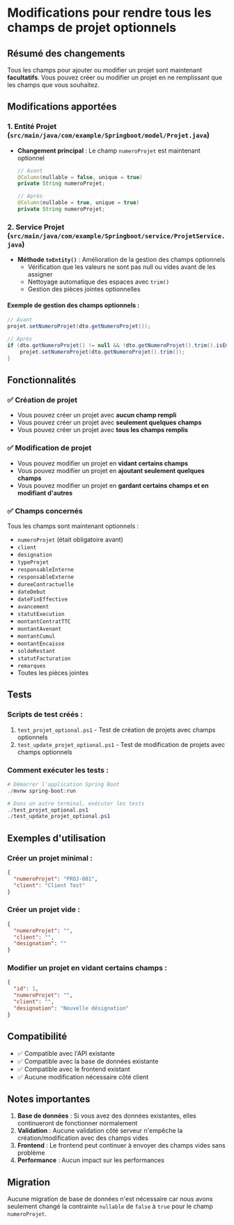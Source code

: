 # Modifications pour rendre tous les champs de projet optionnels

## Résumé des changements

Tous les champs pour ajouter ou modifier un projet sont maintenant **facultatifs**. Vous pouvez créer ou modifier un projet en ne remplissant que les champs que vous souhaitez.

## Modifications apportées

### 1. Entité Projet (`src/main/java/com/example/Springboot/model/Projet.java`)

- **Changement principal** : Le champ `numeroProjet` est maintenant optionnel
  ```java
  // Avant
  @Column(nullable = false, unique = true)
  private String numeroProjet;
  
  // Après
  @Column(nullable = true, unique = true)
  private String numeroProjet;
  ```

### 2. Service Projet (`src/main/java/com/example/Springboot/service/ProjetService.java`)

- **Méthode `toEntity()`** : Amélioration de la gestion des champs optionnels
  - Vérification que les valeurs ne sont pas null ou vides avant de les assigner
  - Nettoyage automatique des espaces avec `trim()`
  - Gestion des pièces jointes optionnelles

#### Exemple de gestion des champs optionnels :
```java
// Avant
projet.setNumeroProjet(dto.getNumeroProjet());

// Après
if (dto.getNumeroProjet() != null && !dto.getNumeroProjet().trim().isEmpty()) {
    projet.setNumeroProjet(dto.getNumeroProjet().trim());
}
```

## Fonctionnalités

### ✅ Création de projet
- Vous pouvez créer un projet avec **aucun champ rempli**
- Vous pouvez créer un projet avec **seulement quelques champs**
- Vous pouvez créer un projet avec **tous les champs remplis**

### ✅ Modification de projet
- Vous pouvez modifier un projet en **vidant certains champs**
- Vous pouvez modifier un projet en **ajoutant seulement quelques champs**
- Vous pouvez modifier un projet en **gardant certains champs et en modifiant d'autres**

### ✅ Champs concernés
Tous les champs sont maintenant optionnels :
- `numeroProjet` (était obligatoire avant)
- `client`
- `designation`
- `typeProjet`
- `responsableInterne`
- `responsableExterne`
- `dureeContractuelle`
- `dateDebut`
- `dateFinEffective`
- `avancement`
- `statutExecution`
- `montantContratTTC`
- `montantAvenant`
- `montantCumul`
- `montantEncaisse`
- `soldeRestant`
- `statutFacturation`
- `remarques`
- Toutes les pièces jointes

## Tests

### Scripts de test créés :
1. `test_projet_optional.ps1` - Test de création de projets avec champs optionnels
2. `test_update_projet_optional.ps1` - Test de modification de projets avec champs optionnels

### Comment exécuter les tests :
```powershell
# Démarrer l'application Spring Boot
./mvnw spring-boot:run

# Dans un autre terminal, exécuter les tests
./test_projet_optional.ps1
./test_update_projet_optional.ps1
```

## Exemples d'utilisation

### Créer un projet minimal :
```json
{
  "numeroProjet": "PROJ-001",
  "client": "Client Test"
}
```

### Créer un projet vide :
```json
{
  "numeroProjet": "",
  "client": "",
  "designation": ""
}
```

### Modifier un projet en vidant certains champs :
```json
{
  "id": 1,
  "numeroProjet": "",
  "client": "",
  "designation": "Nouvelle désignation"
}
```

## Compatibilité

- ✅ Compatible avec l'API existante
- ✅ Compatible avec la base de données existante
- ✅ Compatible avec le frontend existant
- ✅ Aucune modification nécessaire côté client

## Notes importantes

1. **Base de données** : Si vous avez des données existantes, elles continueront de fonctionner normalement
2. **Validation** : Aucune validation côté serveur n'empêche la création/modification avec des champs vides
3. **Frontend** : Le frontend peut continuer à envoyer des champs vides sans problème
4. **Performance** : Aucun impact sur les performances

## Migration

Aucune migration de base de données n'est nécessaire car nous avons seulement changé la contrainte `nullable` de `false` à `true` pour le champ `numeroProjet`. 